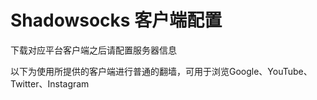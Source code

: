 # Shadowsocks 客户端配置

下载对应平台客户端之后请配置服务器信息

以下为使用所提供的客户端进行普通的翻墙，可用于浏览Google、YouTube、Twitter、Instagram

